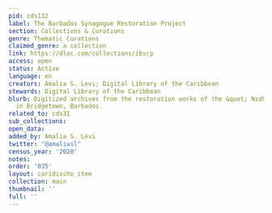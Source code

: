 ```yaml
---
pid: cds132
label: The Barbados Synagogue Restoration Project
section: Collections & Curations
genre: Thematic Curations
claimed_genre: a collection
link: https://dloc.com/collections/ibsrp
access: open
status: Active
language: en
creators: Amalia S. Levi; Digital Library of the Caribbean
stewards: Digital Library of the Caribbean
blurb: Digitized archives from the restoration works of the &quot; Nidhe Israel&quot;  Synagogue
  in Bridgetown, Barbados.
related_to: cds31
sub_collections:
open_data:
added_by: Amalia S. Levi
twitter: "@amaliasl"
census_year: '2020'
notes:
order: '035'
layout: caridischo_item
collection: main
thumbnail: ''
full: ''
---
```

